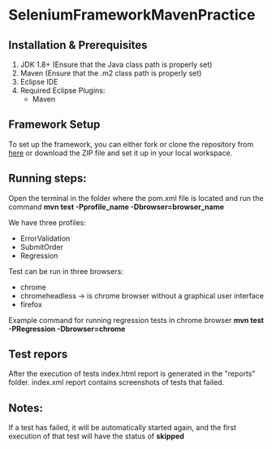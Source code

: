# SeleniumFrameworkMavenPractice

## Installation & Prerequisites
1. JDK 1.8+ (Ensure that the Java class path is properly set)
2. Maven (Ensure that the .m2 class path is properly set)
3. Eclipse IDE 
4. Required Eclipse Plugins:
   - Maven
  
## Framework Setup
To set up the framework, you can either fork or clone the repository from [here](https://github.com/markogavrilovic032/SeleniumFrameworkMavenPractice/tree/master) or download the ZIP file and set it up in your local workspace.

## Running steps:
Open the terminal in the folder where the pom.xml file is located and run the command **mvn test -Pprofile_name -Dbrowser=browser_name**
   
We have three profiles:
  - ErrorValidation
  - SubmitOrder 
  - Regression

Test can be run in three browsers:
  - chrome
  - chromeheadless -> is chrome browser without a graphical user interface
  - firefox

Example command for running regression tests in chrome browser
**mvn test -PRegression -Dbrowser=chrome**

## Test repors
After the execution of tests index.html report is generated in the "reports" folder. 
index.xml report contains screenshots of tests that failed.

## Notes:
If a test has failed, it will be automatically started again, and the first execution of that test will have the status of **skipped**
